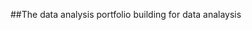 ##The data analysis portfolio building for data analaysis

<!---
JoanCheptoo/JoanCheptoo is a ✨ special ✨ repository because its `README.md` (this file) appears on your GitHub profile.
You can click the Preview link to take a look at your changes.
--->
